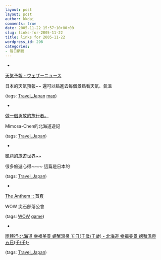```yaml
---
layout: post
layout: post
author: kkdai
comments: true
date: 2005-11-22 15:57:10+00:00
slug: links-for-2005-11-22
title: links for 2005-11-22
wordpress_id: 298
categories:
- 每日網摘
---
```



	
  * 
		

[天気予報 - ウェザーニュース](http://weathernews.jp/index.html)


		

日本的天氣預報~~ 還可以點進去每個景點看天氣、氣溫


		

(tags: [Travel_Japan](http://del.icio.us/kkdai/Travel_Japan) [map](http://del.icio.us/kkdai/map))


	

	
  * 
		

[做一個勇敢的旅行者。](http://blog.yam.com/travel0223)


		

Mimosa-Chen的北海道遊記


		

(tags: [Travel_Japan](http://del.icio.us/kkdai/Travel_Japan))


	

	
  * 
		

[凱莉的旅遊世界~~](http://www.realkely.com/trip/03hokkaido/default.asp)


		

很多旅遊心得~~~~ 這篇是日本的


		

(tags: [Travel_Japan](http://del.icio.us/kkdai/Travel_Japan))


	

	
  * 
		

[The Anthem :: 首頁](http://theanthem.easyphpbb.com/)


		

WOW 尖石部落公會


		

(tags: [WOW](http://del.icio.us/kkdai/WOW) [game](http://del.icio.us/kkdai/game))


	

	
  * 
		

[團體行‧北海道 幸福美景 螃蟹溫泉 五日(千歲/千歲) - 北海道 幸福美景 螃蟹溫泉 五日(千/千)-](http://www.tristar.com.tw/ngroup/group_view.asp?gNo=1527)


		

(tags: [Travel_Japan](http://del.icio.us/kkdai/Travel_Japan))


	



